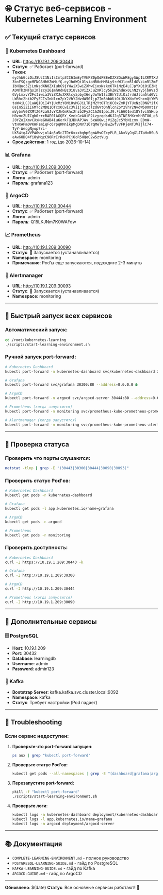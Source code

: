 # 🌐 Статус веб-сервисов - Kubernetes Learning Environment

## ✅ **Текущий статус сервисов**

### **🔧 Kubernetes Dashboard**
- **URL**: https://10.19.1.209:30443
- **Статус**: ✅ Работает (port-forward)
- **Токен**: `eyJhbGciOiJSUzI1NiIsImtpZCI6ImEyTVhPZ0pQdFBEeDZXZGxWREgySWpILXRMTXU3bnFSQzgxMFNGSHhHZmMifQ.eyJhdWQiOlsiaHR0cHM6Ly9rdWJlcm5ldGVzLmRlZmF1bHQuc3ZjLmNsdXN0ZXIubG9jYWwiXSwiZXhwIjoxNzkxOTk1NzE4LCJpYXQiOjE3NjA0NTk3MTgsImlzcyI6Imh0dHBzOi8va3ViZXJuZXRlcy5kZWZhdWx0LnN2Yy5jbHVzdGVyLmxvY2FsIiwia3ViZXJuZXRlcy5pbyI6eyJuYW1lc3BhY2UiOiJrdWJlcm5ldGVzLWRhc2hib2FyZCIsInNlcnZpY2VhY2NvdW50Ijp7Im5hbWUiOiJkYXNoYm9hcmQtYWRtaW4iLCJ1aWQiOiI4YjUxMzY0Mi0yMGJiLTRjM2YtOTRjOC0xZmRjYTUxNzE0NGYifX0sIm5iZiI6MTc2MDQ1OTcxOCwic3ViIjoic3lzdGVtOnNlcnZpY2VhY2NvdW50Omt1YmVybmV0ZXMtZGFzaGJvYXJkOmRhc2hib2FyZC1hZG1pbiJ9.FL6GQ1ed18YfviS5HupH0vmcZUICgb0rrcRAE0lAGQRY_KvekGeA0iP2LzyrqdsdKJ2q8TNE3MXrmhHBTO6_e3J0YZoIXmvCXxNeG0AB4iu6orkFQJDHAPJAv_5xWUOwLjViZgJc5YbNicmy_E0mW-VtHXAPm0VKHFsmiqFc6rpqKMnikpMgDNV716rqMeTyHswZwfvVFRjeNTJVsjlC74-TyY-WeqgNyop7ri-UX54tqAVVPA0wvjul4q3u5c2TDr6xxxbqhpSgnAMvOZcyPLR_AkxVyOqXlJTaHxRSu8eAw6ODQ4fiOyMqzC96RrIrRoHPCjOoR5HQoC2w5ztVug`
- **Срок действия**: 1 год (до 2026-10-14)

### **📊 Grafana**
- **URL**: http://10.19.1.209:30300
- **Статус**: ✅ Работает (port-forward)
- **Логин**: admin
- **Пароль**: grafana123

### **🚀 ArgoCD**
- **URL**: http://10.19.1.209:30444
- **Статус**: ✅ Работает (port-forward)
- **Логин**: admin
- **Пароль**: Q15LKJNm7K0WAFdw

### **📈 Prometheus**
- **URL**: http://10.19.1.209:30090
- **Статус**: 🔄 Запускается (устанавливается)
- **Namespace**: monitoring
- **Примечание**: Pod'ы еще запускаются, подождите 2-3 минуты

### **🚨 Alertmanager**
- **URL**: http://10.19.1.209:30093
- **Статус**: 🔄 Запускается (устанавливается)
- **Namespace**: monitoring

---

## 🚀 **Быстрый запуск всех сервисов**

### **Автоматический запуск:**
```bash
cd /root/kubernetes-learning
./scripts/start-learning-environment.sh
```

### **Ручной запуск port-forward:**
```bash
# Kubernetes Dashboard
kubectl port-forward -n kubernetes-dashboard svc/kubernetes-dashboard 30443:443 --address=0.0.0.0 &

# Grafana
kubectl port-forward svc/grafana 30300:80 --address=0.0.0.0 &

# ArgoCD
kubectl port-forward -n argocd svc/argocd-server 30444:80 --address=0.0.0.0 &

# Prometheus (когда запустится)
kubectl port-forward -n monitoring svc/prometheus-kube-prometheus-prometheus 30090:9090 --address=0.0.0.0 &

# Alertmanager (когда запустится)
kubectl port-forward -n monitoring svc/prometheus-kube-prometheus-alertmanager 30093:9093 --address=0.0.0.0 &
```

---

## 🔧 **Проверка статуса**

### **Проверить что порты слушаются:**
```bash
netstat -tlnp | grep -E "(30443|30300|30444|30090|30093)"
```

### **Проверить статус Pod'ов:**
```bash
# Kubernetes Dashboard
kubectl get pods -n kubernetes-dashboard

# Grafana
kubectl get pods -l app.kubernetes.io/name=grafana

# ArgoCD
kubectl get pods -n argocd

# Prometheus
kubectl get pods -n monitoring
```

### **Проверить доступность:**
```bash
# Kubernetes Dashboard
curl -I https://10.19.1.209:30443 -k

# Grafana
curl -I http://10.19.1.209:30300

# ArgoCD
curl -I http://10.19.1.209:30444

# Prometheus (когда запустится)
curl -I http://10.19.1.209:30090
```

---

## 🎯 **Дополнительные сервисы**

### **🗄️ PostgreSQL**
- **Host**: 10.19.1.209
- **Port**: 30432
- **Database**: learningdb
- **Username**: admin
- **Password**: admin123

### **🚀 Kafka**
- **Bootstrap Server**: kafka.kafka.svc.cluster.local:9092
- **Namespace**: kafka
- **Статус**: Требует настройки (Pod падает)

---

## 🚨 **Troubleshooting**

### **Если сервис недоступен:**

1. **Проверьте что port-forward запущен:**
   ```bash
   ps aux | grep "kubectl port-forward"
   ```

2. **Проверьте статус Pod'ов:**
   ```bash
   kubectl get pods --all-namespaces | grep -E "(dashboard|grafana|argocd|prometheus)"
   ```

3. **Перезапустите port-forward:**
   ```bash
   pkill -f "kubectl port-forward"
   ./scripts/start-learning-environment.sh
   ```

4. **Проверьте логи:**
   ```bash
   kubectl logs -n kubernetes-dashboard deployment/kubernetes-dashboard
   kubectl logs -l app.kubernetes.io/name=grafana
   kubectl logs -n argocd deployment/argocd-server
   ```

---

## 📚 **Документация**

- `COMPLETE-LEARNING-ENVIRONMENT.md` - полное руководство
- `POSTGRESQL-LEARNING-GUIDE.md` - гайд по PostgreSQL
- `KAFKA-LEARNING-GUIDE.md` - гайд по Kafka
- `ARGOCD-GUIDE.md` - гайд по ArgoCD

---

**Обновлено**: $(date)
**Статус**: Все основные сервисы работают! 🎉

